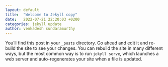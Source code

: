 ```yaml
---
layout: default
title:  "Welcome to Jekyll copy"
date:   2022-07-21 22:20:03 +0200
categories: jekyll update
author: venkadesh sundaramurthy
---
```

You’ll find this post in your `_posts` directory. Go ahead and edit it and re-build the site to see your changes. You can rebuild the site in many different ways, but the most common way is to run `jekyll serve`, which launches a web server and auto-regenerates your site when a file is updated.


